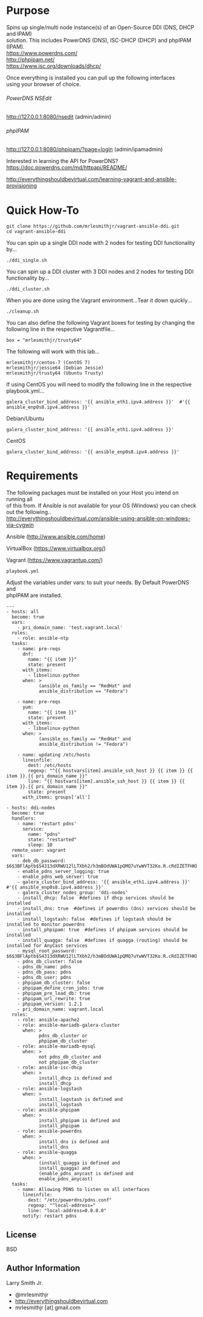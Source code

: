 Purpose
=======

Spins up single/multi node instance(s) of an Open-Source DDI (DNS, DHCP and IPAM)  
solution. This includes PowerDNS (DNS), ISC-DHCP (DHCP) and phpIPAM (IPAM).    
https://www.powerdns.com/  
http://phpipam.net/  
https://www.isc.org/downloads/dhcp/  

Once everything is installed you can pull up the following interfaces  
using your browser of choice.  

###### PowerDNS NSEdit
http://127.0.0.1:8080/nsedit  (admin/admin)

###### phpIPAM

http://127.0.0.1:8080/phpipam/?page=login  (admin/ipamadmin)

Interested in learning the API for PowerDNS?
https://doc.powerdns.com/md/httpapi/README/

http://everythingshouldbevirtual.com/learning-vagrant-and-ansible-provisioning

Quick How-To
============
````
git clone https://github.com/mrlesmithjr/vagrant-ansible-ddi.git
cd vagrant-ansible-ddi
````
You can spin up a single DDI node with 2 nodes for testing DDI functionality  
by...  
````
./ddi_single.sh
````
You can spin up a DDI cluster with 3 DDI nodes and 2 nodes for testing DDI  
functionality by...
````
./ddi_cluster.sh
````
When you are done using the Vagrant environment...Tear it down quickly...
````
./cleanup.sh
````
You can also define the following Vagrant boxes for testing by changing the  
following line in the respective Vagrantfile...
````
box = "mrlesmithjr/trusty64"
````
The following will work with this lab...
````
mrlesmithjr/centos-7 (CentOS 7)
mrlesmithjr/jessie64 (Debian Jessie)
mrlesmithjr/trusty64 (Ubuntu Trusty)
````
If using CentOS you will need to modify the following line in the respective  
playbook.yml...
````
galera_cluster_bind_address: '{{ ansible_eth1.ipv4.address }}'  #'{{ ansible_enp0s8.ipv4.address }}'
````
Debian/Ubuntu
````
galera_cluster_bind_address: '{{ ansible_eth1.ipv4.address }}'
````
CentOS
````
galera_cluster_bind_address: '{{ ansible_enp0s8.ipv4.address }}'
````

Requirements
============

The following packages must be installed on your Host you intend on running all  
of this from. If Ansible is not available for your OS (Windows) you can check  
out the following..  
http://everythingshouldbevirtual.com/ansible-using-ansible-on-windows-via-cygwin

Ansible (http://www.ansible.com/home)

VirtualBox (https://www.virtualbox.org/)

Vagrant (https://www.vagrantup.com/)

````
playbook.yml
````
Adjust the variables under vars: to suit your needs. By Default PowerDNS and  
phpIPAM are installed.  
````
---
- hosts: all
  become: true
  vars:
    - pri_domain_name: 'test.vagrant.local'
  roles:
    - role: ansible-ntp
  tasks:
    - name: pre-reqs
      dnf:
        name: "{{ item }}"
        state: present
      with_items:
        - libselinux-python
      when: >
            (ansible_os_family == "RedHat" and
            ansible_distribution == "Fedora")

    - name: pre-reqs
      yum:
        name: "{{ item }}"
        state: present
      with_items:
        - libselinux-python
      when: >
            (ansible_os_family == "RedHat" and
            ansible_distribution != "Fedora")

    - name: updating /etc/hosts
      lineinfile:
        dest: /etc/hosts
        regexp: "^{{ hostvars[item].ansible_ssh_host }} {{ item }} {{ item }}.{{ pri_domain_name }}"
        line: "{{ hostvars[item].ansible_ssh_host }} {{ item }} {{ item }}.{{ pri_domain_name }}"
        state: present
      with_items: groups['all']

- hosts: ddi-nodes
  become: true
  handlers:
    - name: 'restart pdns'
      service:
        name: "pdns"
        state: "restarted"
        sleep: 10
  remote_user: vagrant
  vars:
    - deb_db_password: $6$3BFlAptb$S4313dXRWU12lLTXbh2/h3mBOdUWA1pQMQ7uYwWVT32Ko.R.cRdIZETFHKbgdpWRNbRe6XoKECIEFxqgFu2vp.
    - enable_pdns_server_logging: true
    - enable_pdns_web_server: true
    - galera_cluster_bind_address: '{{ ansible_eth1.ipv4.address }}'  #'{{ ansible_enp0s8.ipv4.address }}'
    - galera_cluster_nodes_group: 'ddi-nodes'
    - install_dhcp: false  #defines if dhcp services should be installed
    - install_dns: true  #defines if powerdns (dns) services should be installed
    - install_logstash: false  #defines if logstash should be installed to monitor powerdns
    - install_phpipam: true  #defines if phpipam services should be installed
    - install_quagga: false  #defines if quagga (routing) should be installed for AnyCast services
    - mysql_root_password: $6$3BFlAptb$S4313dXRWU12lLTXbh2/h3mBOdUWA1pQMQ7uYwWVT32Ko.R.cRdIZETFHKbgdpWRNbRe6XoKECIEFxqgFu2vp.
    - pdns_db_cluster: false
    - pdns_db_name: pdns
    - pdns_db_pass: pdns
    - pdns_db_user: pdns
    - phpipam_db_cluster: false
    - phpipam_define_cron_jobs: true
    - phpipam_pre_load_db: true
    - phpipam_url_rewrite: true
    - phpipam_version: 1.2.1
    - pri_domain_name: vagrant.local
  roles:
    - role: ansible-apache2
    - role: ansible-mariadb-galera-cluster
      when: >
            pdns_db_cluster or
            phpipam_db_cluster
    - role: ansible-mariadb-mysql
      when: >
            not pdns_db_cluster and
            not phpipam_db_cluster
    - role: ansible-isc-dhcp
      when: >
            install_dhcp is defined and
            install_dhcp
    - role: ansible-logstash
      when: >
            install_logstash is defined and
            install_logstash
    - role: ansible-phpipam
      when: >
            install_phpipam is defined and
            install_phpipam
    - role: ansible-powerdns
      when: >
            install_dns is defined and
            install_dns
    - role: ansible-quagga
      when: >
            (install_quagga is defined and
            install_quagga) and
            (enable_pdns_anycast is defined and
            enable_pdns_anycast)
  tasks:
    - name: Allowing PDNS to listen on all interfaces
      lineinfile:
        dest: "/etc/powerdns/pdns.conf"
        regexp: "^local-address="
        line: "local-address=0.0.0.0"
      notify: restart pdns
````

License
-------

BSD

Author Information
------------------

Larry Smith Jr.
- @mrlesmithjr
- http://everythingshouldbevirtual.com
- mrlesmithjr [at] gmail.com
